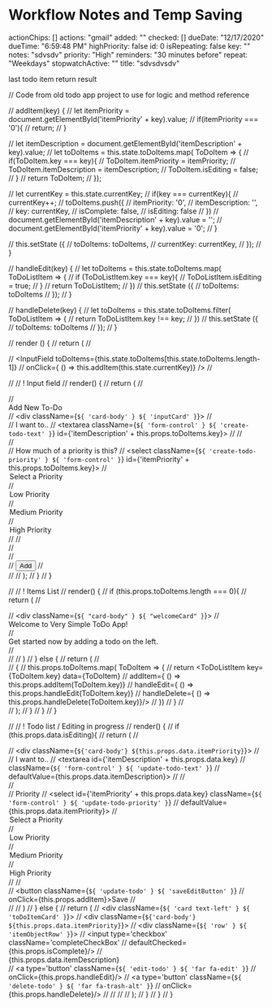 # Workflow Notes and Temp Saving

actionChips: []
actions: "gmail"
added: ""
checked: []
dueDate: "12/17/2020"
dueTime: "6:59:48 PM"
highPriority: false
id: 0
isRepeating: false
key: ""
notes: "sdvsdv"
priority: "High"
reminders: "30 minutes before"
repeat: "Weekdays"
stopwatchActive: ""
title: "sdvsdvsdv"

last todo item return result


// Code from old todo app project to use for logic and method reference

// addItem(key) {
//   let itemPriority = document.getElementById('itemPriority' + key).value;
//     if(itemPriority === '0'){
//     return;
//   }

//   let itemDescription = document.getElementById('itemDescription' + key).value;
//   let toDoItems = this.state.toDoItems.map( ToDoItem => {
//     if(ToDoItem.key === key){
//       ToDoItem.itemPriority = itemPriority;
//       ToDoItem.itemDescription = itemDescription;
//       ToDoItem.isEditing = false;
//     }
//     return ToDoItem;
//   });

//   let currentKey = this.state.currentKey;
//   if(key === currentKey){
//     currentKey++;
//     toDoItems.push({
//       itemPriority: '0',
//       itemDescription: '',
//       key: currentKey,
//       isComplete: false,
//       isEditing: false
//     })
//   document.getElementById('itemDescription' + key).value = '';
//   document.getElementById('itemPriority' + key).value = '0';
//   }

//   this.setState ({
//     toDoItems: toDoItems,
//     currentKey: currentKey,
//   });
// }

// handleEdit(key) {
//   let toDoItems = this.state.toDoItems.map( ToDoListItem => {
//     if (ToDoListItem.key === key){
//       ToDoListItem.isEditing = true;
//     }
//     return ToDoListItem;
//   })
//   this.setState ({
//     toDoItems: toDoItems
//   });
// }

// handleDelete(key) {
//   let toDoItems = this.state.toDoItems.filter( ToDoListItem => {
//     return ToDoListItem.key !== key;
//   })
//   this.setState ({
//     toDoItems: toDoItems
//   });
// }

//   render () {
//     return (
//           <div className='col-sm-4'>
//             <InputField toDoItems={this.state.toDoItems[this.state.toDoItems.length-1]}
//             onClick={ () => this.addItem(this.state.currentKey)} />
//           </div>

// // ! Input field
//   render() {
//     return (
//       <div className='card'>
//         <div className='card-header'>Add New To-Do</div>
// 				<div className={`${ 'card-body' } ${ 'inputCard' }`}>
// 					<div className='form-group'>
// 						<label className='toDoLabel' htmlFor='itemDescription'>I want to..</label>
// 						<textarea className={`${ 'form-control' } ${ 'create-todo-text' }`} id={'itemDescription' + this.props.toDoItems.key}>
// 						</textarea>
// 					</div>
// 					<div className='form-group'>
// 						<label className='priorityLabel' htmlFor='itemPriority'>How much of a priority is this?</label>
// 						<select className={`${ 'create-todo-priority' } ${ 'form-control' }`} id={'itemPriority' + this.props.toDoItems.key}>
// 							<option value='0'>Select a Priority</option>
// 							<option value='low'>Low Priority</option>
// 							<option value='med'>Medium Priority</option>
// 							<option value='high'>High Priority</option>
// 						</select>
// 					</div>
// 				</div>
//         <div className='card-footer'>
//           <button className='create-todo' onClick={this.props.onClick}>Add</button>
//         </div>
//       </div>
//     );
//   }
// }

// // ! Items List
//   render() {
//     if (this.props.toDoItems.length === 0){
//       return (
//         <div className="card text-left">
//           <div className={`${ "card-body" } ${ "welcomeCard" }`}>
//             <div className="welcomeCardHeader">Welcome to Very Simple ToDo App!</div>
//             <div>Get started now by adding a todo on the left.</div>
//           </div>
//         </div>
//       )
//     } else {
//       return (
//         <div>
//         {
//           this.props.toDoItems.map( ToDoItem => {
//           return <ToDoListItem key={ToDoItem.key} data={ToDoItem}
//           addItem={ () => this.props.addItem(ToDoItem.key)}
//           handleEdit={ () => this.props.handleEdit(ToDoItem.key)}
//           handleDelete={ () => this.props.handleDelete(ToDoItem.key)}/>
//           })
//         }
//         </div>
//       );
//     }
//   }
// }

// // ! Todo list / Editing in progress
//   render() {
//     if (this.props.data.isEditing){
//       return (
//         <div className='card text-left'>
//         <div className={`${'card-body'} ${this.props.data.itemPriority}`}>
//           <div className='form-group'>
//             <label className='toDoLabel' htmlFor='update-todo-text'>I want to..</label>
//             <textarea id={'itemDescription' + this.props.data.key}
//             className={`${ 'form-control' } ${ 'update-todo-text' }`}
//             defaultValue={this.props.data.itemDescription}>
//             </textarea>
//           </div>
//           <div className='form-group'>
//             <label className='priorityLabel' htmlFor='update-todo-priority'>Priority</label>
//             <select id={'itemPriority' + this.props.data.key} className={`${ 'form-control' } ${ 'update-todo-priority' }`}
//               defaultValue={this.props.data.itemPriority}>
//               <option>Select a Priority</option>
//               <option value='low'>Low Priority</option>
//               <option value='med'>Medium Priority</option>
//               <option value='high'>High Priority</option>
//             </select>
//           </div>
//           <button className={`${ 'update-todo' } ${ 'saveEditButton' }`}
//           onClick={this.props.addItem}>Save</button>
//         </div>
//       </div>
//       )
//     } else {
// 			return (
// 				<div className={`${ 'card text-left' } ${ 'toDoItemCard' }`}>
// 					<div className={`${'card-body'} ${this.props.data.itemPriority}`}>
// 						<div className={`${ 'row' } ${ 'itemObjectRow' }`}>
// 							<input type='checkbox' className='completeCheckBox'
// 							defaultChecked={this.props.isComplete}/>
// 							<div className='itemDescription'>{this.props.data.itemDescription}</div>
// 							<a type='button' className={`${ 'edit-todo' } ${ 'far fa-edit' }`}
// 							onClick={this.props.handleEdit}/>
// 							<a type='button' className={`${ 'delete-todo' } ${ 'far fa-trash-alt' }`}
// 							onClick={this.props.handleDelete}/>
// 						</div>
// 					</div>
// 				</div>
// 			);
//     }
//   }
// }
